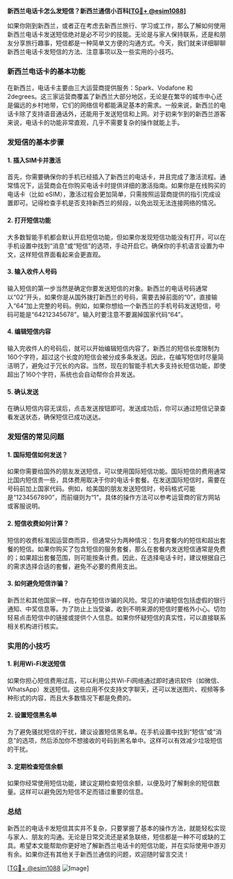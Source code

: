 **新西兰电话卡怎么发短信？新西兰通信小百科[[TG💪+ @esim1088](https://t.me/s/esim1088)]**

如果你刚到新西兰，或者正在考虑去新西兰旅行、学习或工作，那么了解如何使用新西兰电话卡发送短信绝对是必不可少的技能。无论是与家人保持联系，还是和朋友分享旅行趣事，短信都是一种简单又方便的沟通方式。今天，我们就来详细聊聊新西兰电话卡发短信的方法、注意事项以及一些实用的小技巧。

### 新西兰电话卡的基本功能

在新西兰，电话卡主要由三大运营商提供服务：Spark、Vodafone 和 2degrees。这三家运营商覆盖了新西兰大部分地区，无论是在繁华的城市中心还是偏远的乡村地带，它们的网络信号都能满足基本的需求。一般来说，新西兰的电话卡除了支持语音通话外，还能用于发送短信和上网。对于初来乍到的新西兰游客来说，电话卡的功能非常直观，几乎不需要复杂的操作就能上手。

### 发短信的基本步骤

#### 1. 插入SIM卡并激活

首先，你需要确保你的手机已经插入了新西兰的电话卡，并且完成了激活流程。通常情况下，运营商会在你购买电话卡时提供详细的激活指南。如果你是在线购买的电话卡（比如 eSIM），激活过程会更加简单，只需按照运营商提供的指引完成设置即可。记得检查手机是否支持新西兰的频段，以免出现无法连接网络的情况。

#### 2. 打开短信功能

大多数智能手机都会默认开启短信功能，但如果你发现短信功能没有打开，可以在手机设置中找到“消息”或“短信”的选项，手动开启它。确保你的手机语言设置为中文，这样短信界面看起来会更直观。

#### 3. 输入收件人号码

输入短信的第一步当然是确定你要发送短信的对象。新西兰的电话号码通常以“02”开头，如果你是从国外拨打新西兰的号码，需要去掉前面的“0”，直接输入“64”加上完整的号码。例如，如果你想给一个新西兰的手机号码发送短信，号码可能是“64212345678”。输入时要注意不要漏掉国家代码“64”。

#### 4. 编辑短信内容

输入完收件人的号码后，就可以开始编辑短信内容了。新西兰的短信长度限制为160个字符，超过这个长度的短信会被分成多条发送。因此，在编写短信时尽量简洁明了，避免过于冗长的内容。当然，现在的智能手机大多支持长短信功能，即使超出了160个字符，系统也会自动帮你合并发送。

#### 5. 确认发送

在确认短信内容无误后，点击发送按钮即可。发送成功后，你可以通过短信记录查看发送状态，确保短信已成功送达。

### 发短信的常见问题

#### 1. 国际短信如何发送？

如果你需要给国外的朋友发送短信，可以使用国际短信功能。国际短信的费用通常比国内短信贵一些，具体费用取决于你的电话卡套餐。在发送国际短信时，需要在号码前加上国家代码。例如，给美国的朋友发送短信时，号码格式可能是“1234567890”，而前缀则为“1”。具体的操作方法可以参考运营商的官方网站或客服说明。

#### 2. 短信收费如何计算？

短信的收费标准因运营商而异，但通常分为两种情况：包月套餐内的短信和超出套餐的短信。如果你购买了包含短信的服务套餐，那么在套餐内发送短信通常是免费的；如果超出套餐范围，则可能按条计费。因此，在选择电话卡时，建议根据自己的需求选择合适的套餐，避免不必要的费用支出。

#### 3. 如何避免短信诈骗？

新西兰和其他国家一样，也存在短信诈骗的风险。常见的诈骗短信包括虚假的银行通知、中奖信息等。为了防止上当受骗，收到不明来源的短信时要格外小心。切勿轻易点击短信中的链接或提供个人信息。如果你怀疑短信的真实性，可以直接联系相关机构进行核实。

### 实用的小技巧

#### 1. 利用Wi-Fi发送短信

如果你担心短信费用过高，可以利用公共Wi-Fi网络通过即时通讯软件（如微信、WhatsApp）发送短信。这些应用不仅支持文字聊天，还可以发送图片、视频等多种形式的内容，而且大多数情况下都是免费的。

#### 2. 设置短信黑名单

为了避免骚扰短信的干扰，建议设置短信黑名单。在手机设置中找到“短信”或“消息”的选项，然后添加你不想接收的号码到黑名单中。这样可以有效减少垃圾短信的干扰。

#### 3. 定期检查短信余额

如果你经常使用短信功能，建议定期检查短信余额，以便及时了解剩余的短信数量。这样可以避免因为短信不足而错过重要的信息。

### 总结

新西兰的电话卡发短信其实并不复杂，只要掌握了基本的操作方法，就能轻松实现与家人、朋友的沟通。无论是日常交流还是紧急联络，短信都是一种不可或缺的工具。希望本文能帮助你更好地了解新西兰电话卡的短信功能，并在实际使用中游刃有余。如果你还有其他关于新西兰通信的问题，欢迎随时留言交流！

[[TG💪+ @esim1088](https://t.me/s/esim1088) ![Image](https://i.postimg.cc/4NQfJmqS/Snipaste-2025-05-13-00-14-12.png)]